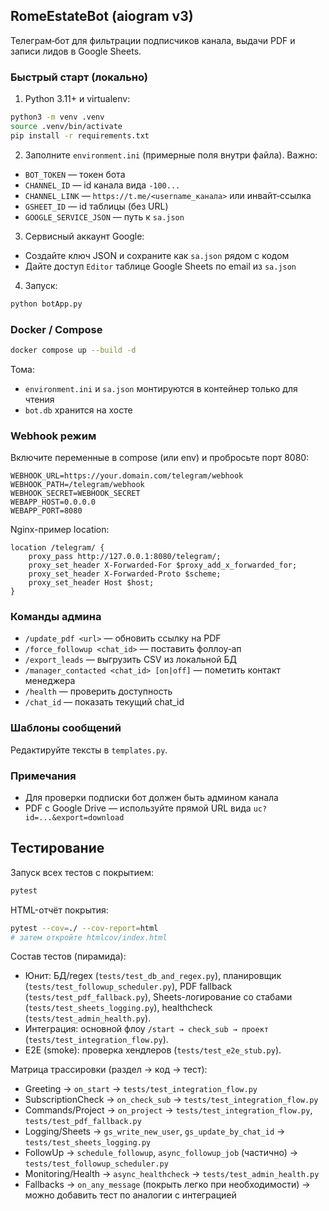 ## RomeEstateBot (aiogram v3)

Телеграм‑бот для фильтрации подписчиков канала, выдачи PDF и записи лидов в Google Sheets.

### Быстрый старт (локально)

1. Python 3.11+ и virtualenv:
```bash
python3 -m venv .venv
source .venv/bin/activate
pip install -r requirements.txt
```

2. Заполните `environment.ini` (примерные поля внутри файла). Важно:
- `BOT_TOKEN` — токен бота
- `CHANNEL_ID` — id канала вида `-100...`
- `CHANNEL_LINK` — `https://t.me/<username_канала>` или инвайт‑ссылка
- `GSHEET_ID` — id таблицы (без URL)
- `GOOGLE_SERVICE_JSON` — путь к `sa.json`

3. Сервисный аккаунт Google:
- Создайте ключ JSON и сохраните как `sa.json` рядом с кодом
- Дайте доступ `Editor` таблице Google Sheets по email из `sa.json`

4. Запуск:
```bash
python botApp.py
```

### Docker / Compose
```bash
docker compose up --build -d
```
Тома:
- `environment.ini` и `sa.json` монтируются в контейнер только для чтения
- `bot.db` хранится на хосте

### Webhook режим
Включите переменные в compose (или env) и пробросьте порт 8080:
```
WEBHOOK_URL=https://your.domain.com/telegram/webhook
WEBHOOK_PATH=/telegram/webhook
WEBHOOK_SECRET=WEBHOOK_SECRET
WEBAPP_HOST=0.0.0.0
WEBAPP_PORT=8080
```
Nginx-пример location:
```
location /telegram/ {
    proxy_pass http://127.0.0.1:8080/telegram/;
    proxy_set_header X-Forwarded-For $proxy_add_x_forwarded_for;
    proxy_set_header X-Forwarded-Proto $scheme;
    proxy_set_header Host $host;
}
```

### Команды админа
- `/update_pdf <url>` — обновить ссылку на PDF
- `/force_followup <chat_id>` — поставить фоллоу‑ап
- `/export_leads` — выгрузить CSV из локальной БД
- `/manager_contacted <chat_id> [on|off]` — пометить контакт менеджера
- `/health` — проверить доступность
- `/chat_id` — показать текущий chat_id

### Шаблоны сообщений
Редактируйте тексты в `templates.py`.

### Примечания
- Для проверки подписки бот должен быть админом канала
- PDF с Google Drive — используйте прямой URL вида `uc?id=...&export=download`

## Тестирование

Запуск всех тестов с покрытием:
```bash
pytest
```

HTML-отчёт покрытия:
```bash
pytest --cov=./ --cov-report=html
# затем откройте htmlcov/index.html
```

Состав тестов (пирамида):
- Юнит: БД/regex (`tests/test_db_and_regex.py`), планировщик (`tests/test_followup_scheduler.py`), PDF fallback (`tests/test_pdf_fallback.py`), Sheets-логирование со стабами (`tests/test_sheets_logging.py`), healthcheck (`tests/test_admin_health.py`).
- Интеграция: основной флоу `/start → check_sub → проект` (`tests/test_integration_flow.py`).
- E2E (smoke): проверка хендлеров (`tests/test_e2e_stub.py`).

Матрица трассировки (раздел → код → тест):
- Greeting → `on_start` → `tests/test_integration_flow.py`
- SubscriptionCheck → `on_check_sub` → `tests/test_integration_flow.py`
- Commands/Project → `on_project` → `tests/test_integration_flow.py`, `tests/test_pdf_fallback.py`
- Logging/Sheets → `gs_write_new_user`, `gs_update_by_chat_id` → `tests/test_sheets_logging.py`
- FollowUp → `schedule_followup`, `async_followup_job` (частично) → `tests/test_followup_scheduler.py`
- Monitoring/Health → `async_healthcheck` → `tests/test_admin_health.py`
- Fallbacks → `on_any_message` (покрыть легко при необходимости) → можно добавить тест по аналогии с интеграцией


